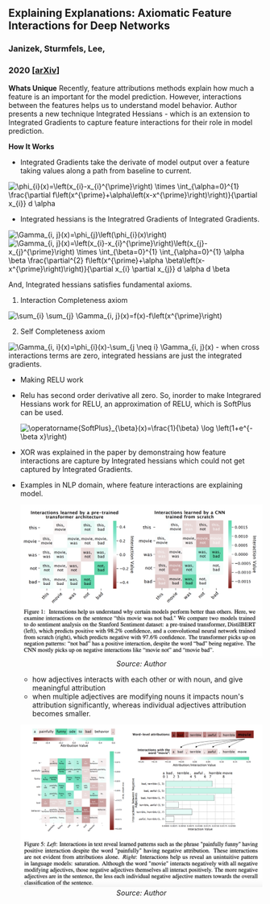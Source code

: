 ## Explaining Explanations: Axiomatic Feature Interactions for Deep Networks
### Janizek, Sturmfels, Lee, 
### 2020 [[arXiv](https://arxiv.org/pdf/2002.04138.pdf)]

**Whats Unique**
Recently, feature attributions methods explain how much a feature is an important for the model prediction. However, interactions between the features helps us to understand model behavior. Author presents a new technique Integrated Hessians - which is an extension to Integrated Gradients to capture feature interactions for their role in model prediction.

**How It Works**

* Integrated Gradients take the derivate of model output over a feature taking values along a path from baseline to current.

<img src="https://i.upmath.me/svg/%5Cphi_%7Bi%7D(x)%3D%5Cleft(x_%7Bi%7D-x_%7Bi%7D%5E%7B%5Cprime%7D%5Cright)%20%5Ctimes%20%5Cint_%7B%5Calpha%3D0%7D%5E%7B1%7D%20%5Cfrac%7B%5Cpartial%20f%5Cleft(x%5E%7B%5Cprime%7D%2B%5Calpha%5Cleft(x-x%5E%7B%5Cprime%7D%5Cright)%5Cright)%7D%7B%5Cpartial%20x_%7Bi%7D%7D%20d%20%5Calpha" alt="\phi_{i}(x)=\left(x_{i}-x_{i}^{\prime}\right) \times \int_{\alpha=0}^{1} \frac{\partial f\left(x^{\prime}+\alpha\left(x-x^{\prime}\right)\right)}{\partial x_{i}} d \alpha" />


* Integrated hessians is the Integratred Gradients of Integrated Gradients.

<img src="https://i.upmath.me/svg/%5CGamma_%7Bi%2C%20j%7D(x)%3D%5Cphi_%7Bj%7D%5Cleft(%5Cphi_%7Bi%7D(x)%5Cright)" alt="\Gamma_{i, j}(x)=\phi_{j}\left(\phi_{i}(x)\right)" />

<img src="https://i.upmath.me/svg/%5CGamma_%7Bi%2C%20j%7D(x)%3D%5Cleft(x_%7Bi%7D-x_%7Bi%7D%5E%7B%5Cprime%7D%5Cright)%5Cleft(x_%7Bj%7D-x_%7Bj%7D%5E%7B%5Cprime%7D%5Cright)%20%5Ctimes%20%5Cint_%7B%5Cbeta%3D0%7D%5E%7B1%7D%20%5Cint_%7B%5Calpha%3D0%7D%5E%7B1%7D%20%5Calpha%20%5Cbeta%20%5Cfrac%7B%5Cpartial%5E%7B2%7D%20f%5Cleft(x%5E%7B%5Cprime%7D%2B%5Calpha%20%5Cbeta%5Cleft(x-x%5E%7B%5Cprime%7D%5Cright)%5Cright)%7D%7B%5Cpartial%20x_%7Bi%7D%20%5Cpartial%20x_%7Bj%7D%7D%20d%20%5Calpha%20d%20%5Cbeta" alt="\Gamma_{i, j}(x)=\left(x_{i}-x_{i}^{\prime}\right)\left(x_{j}-x_{j}^{\prime}\right) \times \int_{\beta=0}^{1} \int_{\alpha=0}^{1} \alpha \beta \frac{\partial^{2} f\left(x^{\prime}+\alpha \beta\left(x-x^{\prime}\right)\right)}{\partial x_{i} \partial x_{j}} d \alpha d \beta" />

And, Integrated hessians satisfies fundamental axioms.
1. Interaction Completeness axiom

<img src="https://i.upmath.me/svg/%5Csum_%7Bi%7D%20%5Csum_%7Bj%7D%20%5CGamma_%7Bi%2C%20j%7D(x)%3Df(x)-f%5Cleft(x%5E%7B%5Cprime%7D%5Cright)" alt="\sum_{i} \sum_{j} \Gamma_{i, j}(x)=f(x)-f\left(x^{\prime}\right)" />


2. Self Completeness axiom
<img src="https://i.upmath.me/svg/%5CGamma_%7Bi%2C%20i%7D(x)%3D%5Cphi_%7Bi%7D(x)-%5Csum_%7Bj%20%5Cneq%20i%7D%20%5CGamma_%7Bi%2C%20j%7D(x)" alt="\Gamma_{i, i}(x)=\phi_{i}(x)-\sum_{j \neq i} \Gamma_{i, j}(x)" />
- when cross interactions terms are zero, integrated hessians are just the integrated gradients.

* Making RELU work
- Relu has second order derivative all zero. So, inorder to make Integrared Hessians work for RELU, an approximation of RELU, which is SoftPlus can be used.

    <img src="https://i.upmath.me/svg/%5Coperatorname%7BSoftPlus%7D_%7B%5Cbeta%7D(x)%3D%5Cfrac%7B1%7D%7B%5Cbeta%7D%20%5Clog%20%5Cleft(1%2Be%5E%7B-%5Cbeta%20x%7D%5Cright)" alt="\operatorname{SoftPlus}_{\beta}(x)=\frac{1}{\beta} \log \left(1+e^{-\beta x}\right)" />

* XOR was explained in the paper by demonstraing how feature interactions are capture by Integrated hessians which could not get captured by Integrated Gradients.

* Examples in NLP domain, where feature interactions are explaining model. 

    <p align="center">
    <img width=600 src="images/Integrated_Gradients_NLP_examples_0.png">
    <em>Source: Author</em>
    </p>


    * how adjectives interacts with each other or with noun, and give meaningful attribution
    * when multiple adjectives are modifying nouns it impacts noun's attribution significantly, whereas individual adjectives attribution becomes smaller.

    <p align="center">
    <img width=600 src="images/Integrated_Gradients_NLP_examples.png">
    <em>Source: Author</em>
    </p>











